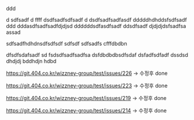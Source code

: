 ddd

d
sdfsadf
d
ffff
dsdfsadfsdfsadf
d
dsdfsadfsadfasdf
dddddhdhddsfsdfsadf
ddd
dddasdfsadfsadfdjdjsd
ddddddsdfasdfsadf
ddsdfsadf
djdjdjdsfsadfsa
assad

sdfsadfhdhdnsdfsdfsdf
sdfsdf
sdfsadfs
cfffdbdbn

dfsdfsdafsadf
sd
fsdsdfsadfsadfsa
dsfdbdbdbsdfsdaf
dsfadfsdfadf
dssdsd
dhdjdj
bddhdjn
hdbd

https://git.404.co.kr/wizzney-group/test/issues/226
-> 수정후 done

https://git.404.co.kr/wizzney-group/test/issues/223
-> 수정후 done

https://git.404.co.kr/wizzney-group/test/issues/219
-> 수정후 done

https://git.404.co.kr/wizzney-group/test/issues/214
-> 수정후 done
